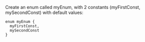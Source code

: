 Create an enum called myEnum, with 2 constants (myFirstConst, mySecondConst) with default values:

    enum myEnum {
      myFirstConst,
      mySecondConst
    }
